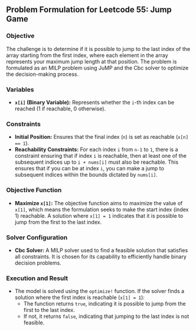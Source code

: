 ## Problem Formulation for Leetcode 55: Jump Game

### Objective
The challenge is to determine if it is possible to jump to the last index of the array starting from the first index, where each element in the array represents your maximum jump length at that position. The problem is formulated as an MILP problem using JuMP and the Cbc solver to optimize the decision-making process.

### Variables
- **`x[i]` (Binary Variable):** Represents whether the `i`-th index can be reached (1 if reachable, 0 otherwise).

### Constraints
- **Initial Position:** Ensures that the final index (`n`) is set as reachable (`x[n] == 1`).
- **Reachability Constraints:** For each index `i` from `n-1` to `1`, there is a constraint ensuring that if index `i` is reachable, then at least one of the subsequent indices up to `i + nums[i]` must also be reachable. This ensures that if you can be at index `i`, you can make a jump to subsequent indices within the bounds dictated by `nums[i]`.

### Objective Function
- **Maximize `x[1]`:** The objective function aims to maximize the value of `x[1]`, which means the formulation seeks to make the start index (index 1) reachable. A solution where `x[1] = 1` indicates that it is possible to jump from the first to the last index.

### Solver Configuration
- **Cbc Solver:** A MILP solver used to find a feasible solution that satisfies all constraints. It is chosen for its capability to efficiently handle binary decision problems.

### Execution and Result
- The model is solved using the `optimize!` function. If the solver finds a solution where the first index is reachable (`x[1] = 1`):
  - The function returns `true`, indicating it is possible to jump from the first to the last index.
  - If not, it returns `false`, indicating that jumping to the last index is not feasible.